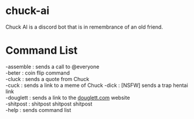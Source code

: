 # chuck-ai #
Chuck AI is a discord bot that is in remembrance of an old friend.

# Command List #
-assemble : sends a call to @everyone  
-beter : coin flip command  
-cluck : sends a quote from Chuck  
-cuck : sends a link to a meme of Chuck 
-dick : [NSFW] sends a trap hentai link  
-douglett : sends a link to the [douglett.com](https://www.douglett.com) website  
-shitpost : shitpost shitpost shitpost  
-help : sends command list  